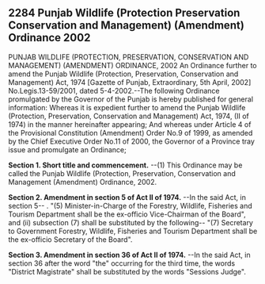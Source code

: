 ## 2284 Punjab Wildlife (Protection Preservation Conservation and Management) (Amendment) Ordinance 2002
PUNJAB WILDLIFE (PROTECTION, PRESERVATION, CONSERVATION AND MANAGEMENT) (AMENDMENT) ORDINANCE, 2002
An Ordinance further to amend the Punjab Wildlife (Protection, Preservation, Conservation and Management) Act, 1974
[Gazette of Punjab, Extraordinary, 5th April, 2002]
No.Legis.13-59/2001, dated 5-4-2002.--The following Ordinance promulgated by the Governor of the Punjab is hereby published for general information:
Whereas it is expedient further to amend the Punjab Wildlife (Protection, Preservation, Conservation and Management) Act, 1974, (II of 1974) in the manner hereinafter appearing;
And whereas under Article 4 of the Provisional Constitution (Amendment) Order No.9 of 1999, as amended by the Chief Executive Order No.11 of 2000, the Governor of a Province tray issue and promulgate an Ordinance;

**Section 1. Short title and commencement.**
--(1) This Ordinance may be called the Punjab Wildlife (Protection, Preservation, Conservation and Management (Amendment) Ordinance, 2002.

**Section 2. Amendment in section 5 of Act II of 1974.**
--In the said Act, in section 5-- .
   "(5) Minister-in-Charge of the Forestry, Wildlife, Fisheries and Tourism Department shall be the ex-officio Vice-Chairman of the Board", and
   (ii) subsection (7) shall be substituted by the following--
   "(7) Secretary to Government Forestry, Wildlife, Fisheries and Tourism Department shall be the ex-officio Secretary of the Board".

**Section 3. Amendment in section 36 of Act II of 1974.**
--In the said Act, in section 36 after the word "the" occurring for the third time, the words "District Magistrate" shall be substituted by the words "Sessions Judge".

